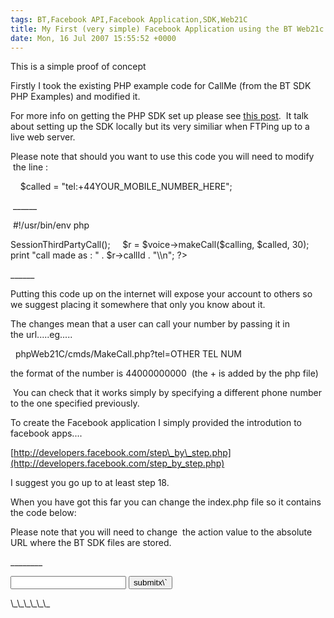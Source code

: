 ```yaml
---
tags: BT,Facebook API,Facebook Application,SDK,Web21C
title: My First (very simple) Facebook Application using the BT Web21c SDK
date: Mon, 16 Jul 2007 15:55:52 +0000
---
```

This is a simple proof of concept  
  
Firstly I took the existing PHP example code for CallMe (from the BT SDK PHP Examples) and modified it.  
  
For more info on getting the PHP SDK set up please see [this post](http://simonmcmanus.wordpress.com/2007/07/16/php-sdk-for-dummies-using-windows-2/ "this post.").  It talk about setting up the SDK locally but its very similiar when FTPing up to a live web server.  
  
Please note that should you want to use this code you will need to modify  the line :  
  
    $called = "tel:+44YOUR\_MOBILE\_NUMBER\_HERE";  
  
 \_\_\_\_\_\_  
  
 #!/usr/bin/env php  
<?php  
require\_once(dirname(\_\_FILE\_\_) . '/../../web21c.php');  
require\_once(dirname(\_\_FILE\_\_) . '/../common.php');  
  
if(!$\_REQUEST\['tel'\])  
{  
echo 'no number to call';  
exit;  
}  
    $calling = "tel:+".$\_REQUEST\['tel'\];  
    $called = "tel:+44YOUR\_MOBILE\_NUMBER\_HERE";  
  
    /\*  
     \*  make one phone ring another  
     \*/  
    $web21c = new Web21c($applicationName, $environment);  
  
    $voice = $web21c->SessionThirdPartyCall();  
  
    $r = $voice->makeCall($calling, $called, 30);  
  
    print "call made as : " . $r->callId . "\\n";  
  
?>  
  
\_\_\_\_\_\_  
  
Putting this code up on the internet will expose your account to others so we suggest placing it somewhere that only you know about it.  
  
The changes mean that a user can call your number by passing it in the url.....eg.....  
  
  phpWeb21C/cmds/MakeCall.php?tel=OTHER TEL NUM  
  
the format of the number is 44000000000  (the + is added by the php file)  
  
 You can check that it works simply by specifying a different phone number to the one specified previously.  
  
To create the Facebook application I simply provided the introdution to facebook apps....  
  
[http://developers.facebook.com/step\_by\_step.php](http://developers.facebook.com/step_by_step.php)  
  
I suggest you go up to at least step 18.  
  
When you have got this far you can change the index.php file so it contains the code below:  
  
Please note that you will need to change  the action value to the absolute URL where the BT SDK files are stored.  
  
\_\_\_\_\_\_\_\_  
<form action="[http://YOURAPPLICATIONURL/phpWeb21C/examples/cmds/makeCall.php](http://yourapplicationurl/phpWeb21C/examples/cmds/makeCall.php)">  
<input type="text" name="tel" />  
<input type="SUBMIT" name="SUBMIT"  value="submitx\`"/>  
</form>  
\_\_\_\_\_\_
